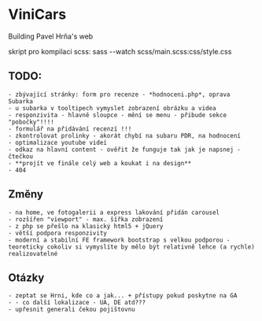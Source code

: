 # ViniCars

Building Pavel Hrňa's web

skript pro kompilaci scss:
sass --watch scss/main.scss:css/style.css

## TODO:

    - zbývající stránky: form pro recenze - *hodnoceni.php*, oprava Subarka
    - u subarka v tooltipech vymyslet zobrazení obrázku a videa
    - responzivita - hlavně sloupce - mění se menu - přibude sekce "pobočky"!!!!
    - formulář na přidávání recenzí !!!
    - zkontrolovat prolinky - akorát chybí na subaru PDR, na hodnocení
    - optimalizace youtube videí
    - odkaz na hlavní content - ověřit že funguje tak jak je napsnej - čtečkou
    - **projít ve finále celý web a koukat i na design**
    - 404

## Změny

    - na home, ve fotogalerii a express lakování přidán carousel
    - rozšířen "viewport" - max. šířka zobrazení
    - z php se přešlo na klasický html5 + jQuery
    - větší podpora responzivity
    - moderní a stabilní FE framework bootstrap s velkou podporou - teoreticky cokoliv si vymyslíte by mělo být relativně lehce (a rychle) realizovatelné

## Otázky
    - zeptat se Hrni, kde co a jak... + přístupy pokud poskytne na GA
    - - co další lokalizace - UA, DE atd???
    - upřesnit generali čekou pojištovnu